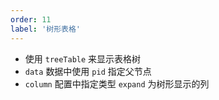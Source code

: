 ```yaml
---
order: 11
label: '树形表格'
---
```


- 使用 `treeTable` 来显示表格树
- `data` 数据中使用 `pid` 指定父节点
- `column` 配置中指定类型 `expand` 为树形显示的列
